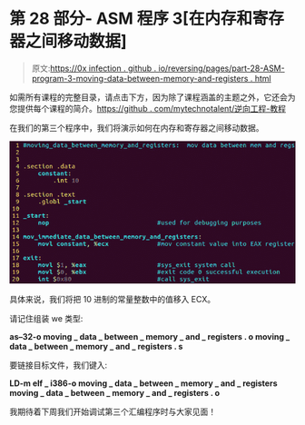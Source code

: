 # 第 28 部分- ASM 程序 3[在内存和寄存器之间移动数据]

> 原文:[https://0x infection . github . io/reversing/pages/part-28-ASM-program-3-moving-data-between-memory-and-registers . html](https://0xinfection.github.io/reversing/pages/part-28-asm-program-3-moving-data-between-memory-and-registers.html)

如需所有课程的完整目录，请点击下方，因为除了课程涵盖的主题之外，它还会为您提供每个课程的简介。[https://github . com/mytechnotalent/逆向工程-教程](https://github.com/mytechnotalent/Reverse-Engineering-Tutorial)

在我们的第三个程序中，我们将演示如何在内存和寄存器之间移动数据。

![](img/f5d0769de395b1400523c99063984845.png)

具体来说，我们将把 10 进制的常量整数中的值移入 ECX。

请记住组装 we 类型:

**as–32-o moving _ data _ between _ memory _ and _ registers . o moving _ data _ between _ memory _ and _ registers . s**

要链接目标文件，我们键入:

**LD-m elf _ i386-o moving _ data _ between _ memory _ and _ registers moving _ data _ between _ memory _ and _ registers . o**

我期待着下周我们开始调试第三个汇编程序时与大家见面！